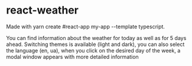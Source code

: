 # react-weather
Made with yarn create #react-app my-app --template typescript.

You can find information about the weather for today as well as for 5 days ahead. Switching themes is available (light and dark), you can also select the language (en, ua), when you click on the desired day of the week, a modal window appears with more detailed information
